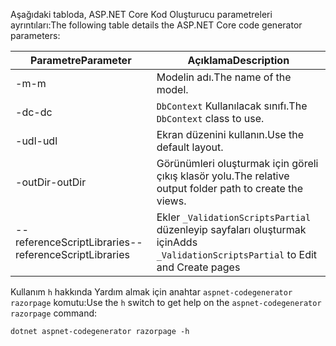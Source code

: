 <a name="codegenerator"></a> <span data-ttu-id="c78d0-101">Aşağıdaki tabloda, ASP.NET Core Kod Oluşturucu parametreleri ayrıntıları:</span><span class="sxs-lookup"><span data-stu-id="c78d0-101">The following table details the ASP.NET Core code generator parameters:</span></span>

| <span data-ttu-id="c78d0-102">Parametre</span><span class="sxs-lookup"><span data-stu-id="c78d0-102">Parameter</span></span>               | <span data-ttu-id="c78d0-103">Açıklama</span><span class="sxs-lookup"><span data-stu-id="c78d0-103">Description</span></span>|
| ----------------- | ------------ |
| <span data-ttu-id="c78d0-104">-m</span><span class="sxs-lookup"><span data-stu-id="c78d0-104">-m</span></span>  | <span data-ttu-id="c78d0-105">Modelin adı.</span><span class="sxs-lookup"><span data-stu-id="c78d0-105">The name of the model.</span></span> |
| <span data-ttu-id="c78d0-106">-dc</span><span class="sxs-lookup"><span data-stu-id="c78d0-106">-dc</span></span>  | <span data-ttu-id="c78d0-107">`DbContext` Kullanılacak sınıfı.</span><span class="sxs-lookup"><span data-stu-id="c78d0-107">The `DbContext` class to use.</span></span> |
| <span data-ttu-id="c78d0-108">-udl</span><span class="sxs-lookup"><span data-stu-id="c78d0-108">-udl</span></span> | <span data-ttu-id="c78d0-109">Ekran düzenini kullanın.</span><span class="sxs-lookup"><span data-stu-id="c78d0-109">Use the default layout.</span></span> |
| <span data-ttu-id="c78d0-110">-outDir</span><span class="sxs-lookup"><span data-stu-id="c78d0-110">-outDir</span></span> | <span data-ttu-id="c78d0-111">Görünümleri oluşturmak için göreli çıkış klasör yolu.</span><span class="sxs-lookup"><span data-stu-id="c78d0-111">The relative output folder path to create the views.</span></span> |
| <span data-ttu-id="c78d0-112">--referenceScriptLibraries</span><span class="sxs-lookup"><span data-stu-id="c78d0-112">--referenceScriptLibraries</span></span> | <span data-ttu-id="c78d0-113">Ekler `_ValidationScriptsPartial` düzenleyip sayfaları oluşturmak için</span><span class="sxs-lookup"><span data-stu-id="c78d0-113">Adds `_ValidationScriptsPartial` to Edit and Create pages</span></span> |

<span data-ttu-id="c78d0-114">Kullanım `h` hakkında Yardım almak için anahtar `aspnet-codegenerator razorpage` komutu:</span><span class="sxs-lookup"><span data-stu-id="c78d0-114">Use the `h` switch to get help on the `aspnet-codegenerator razorpage` command:</span></span>

```console
dotnet aspnet-codegenerator razorpage -h
```
